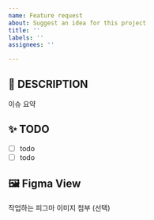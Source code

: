 ```yaml
---
name: Feature request
about: Suggest an idea for this project
title: ''
labels: ''
assignees: ''

---
```


## 📖 DESCRIPTION

이슈 요약

## ✨ TODO

- [ ] todo
- [ ] todo

## 🖼️ Figma View

작업하는 피그마 이미지 첨부 (선택)
